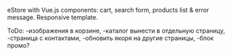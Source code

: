 eStore with Vue.js components: cart,
search form, products list & error message.
Responsive template.

ToDo:
-изображения в корзине,
-каталог вынести в отдельную страницу,
-страница с контактами,
-обновить якоря на другие страницы,
-блок промо?
